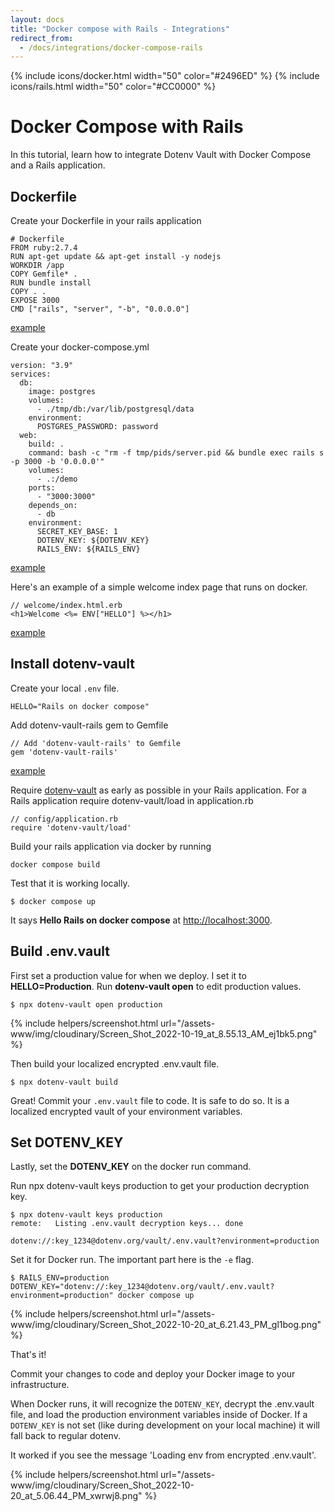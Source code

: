 ```yaml
---
layout: docs
title: "Docker compose with Rails - Integrations"
redirect_from:
  - /docs/integrations/docker-compose-rails
---
```


{% include icons/docker.html width="50" color="#2496ED" %}
{% include icons/rails.html width="50" color="#CC0000" %}

# Docker Compose with Rails

In this tutorial, learn how to integrate Dotenv Vault with Docker Compose and a Rails application.

## Dockerfile

Create your Dockerfile in your rails application

```
# Dockerfile
FROM ruby:2.7.4
RUN apt-get update && apt-get install -y nodejs
WORKDIR /app
COPY Gemfile* .
RUN bundle install
COPY . .
EXPOSE 3000
CMD ["rails", "server", "-b", "0.0.0.0"]
```
[example](https://github.com/dotenv-org/integration-example-fly-rails/blob/master/Dockerfile)

Create your docker-compose.yml
```
version: "3.9"
services:
  db:
    image: postgres
    volumes:
      - ./tmp/db:/var/lib/postgresql/data
    environment:
      POSTGRES_PASSWORD: password
  web:
    build: .
    command: bash -c "rm -f tmp/pids/server.pid && bundle exec rails s -p 3000 -b '0.0.0.0'"
    volumes:
      - .:/demo
    ports:
      - "3000:3000"
    depends_on:
      - db
    environment:
      SECRET_KEY_BASE: 1
      DOTENV_KEY: ${DOTENV_KEY}
      RAILS_ENV: ${RAILS_ENV}

```
[example](https://github.com/dotenv-org/integration-example-fly-rails/blob/master/docker-compose.yml)

Here's an example of a simple welcome index page that runs on docker.

```
// welcome/index.html.erb
<h1>Welcome <%= ENV["HELLO"] %></h1>
```
[example](https://github.com/dotenv-org/integration-example-fly-rails/blob/master/app/views/welcome/index.html.erb)


## Install dotenv-vault

Create your local `.env` file.

```
HELLO="Rails on docker compose"
```

Add dotenv-vault-rails gem to Gemfile
```
// Add 'dotenv-vault-rails' to Gemfile
gem 'dotenv-vault-rails'
```

[example](https://github.com/dotenv-org/integration-example-fly-rails/blob/8fdcf12cbd6b17adec2e6dfd5875bccf7e7d28a3/Gemfile#L5)

Require [dotenv-vault](https://github.com/dotenv-org/dotenv-vault-ruby) as early as possible in your Rails application. For a Rails application require dotenv-vault/load in application.rb

```
// config/application.rb
require 'dotenv-vault/load'
```

Build your rails application via docker by running
```
docker compose build
```

Test that it is working locally.

```
$ docker compose up
```

It says **Hello Rails on docker compose** at [http://localhost:3000](http://localhost:3000).

## Build .env.vault

First set a production value for when we deploy. I set it to **HELLO=Production**. Run **dotenv-vault open** to edit production values.

```
$ npx dotenv-vault open production
```

{% include helpers/screenshot.html url="/assets-www/img/cloudinary/Screen_Shot_2022-10-19_at_8.55.13_AM_ej1bk5.png" %}

Then build your localized encrypted .env.vault file.

```
$ npx dotenv-vault build
```

Great! Commit your `.env.vault` file to code. It is safe to do so. It is a localized encrypted vault of your environment variables.

## Set DOTENV_KEY

Lastly, set the **DOTENV_KEY** on the docker run command.

Run npx dotenv-vault keys production to get your production decryption key.

```
$ npx dotenv-vault keys production
remote:   Listing .env.vault decryption keys... done

dotenv://:key_1234@dotenv.org/vault/.env.vault?environment=production
```

Set it for Docker run. The important part here is the `-e` flag.

```
$ RAILS_ENV=production DOTENV_KEY="dotenv://:key_1234@dotenv.org/vault/.env.vault?environment=production" docker compose up
```
{% include helpers/screenshot.html url="/assets-www/img/cloudinary/Screen_Shot_2022-10-20_at_6.21.43_PM_gl1bog.png" %}


That's it!

Commit your changes to code and deploy your Docker image to your infrastructure.

When Docker runs, it will recognize the `DOTENV_KEY`, decrypt the .env.vault file, and load the production environment variables inside of Docker. If a `DOTENV_KEY` is not set (like during development on your local machine) it will fall back to regular dotenv.

It worked if you see the message 'Loading env from encrypted .env.vault'.

{% include helpers/screenshot.html url="/assets-www/img/cloudinary/Screen_Shot_2022-10-20_at_5.06.44_PM_xwrwj8.png" %}

